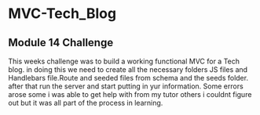 # MVC-Tech_Blog

## Module 14 Challenge

This weeks challenge was to build a working functional MVC for a Tech blog. in doing this we need to create all the necessary folders JS files and Handlebars file.Route and seeded files from schema and the seeds folder. after that run the server and start putting in yur information. Some errors arose some i was able to get help with from my tutor others i couldnt figure out but it was all part of the process in learning.
